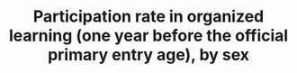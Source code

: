 ---
actual_indicator_available: Percentage of 5 years olds enrolled in organized learning
  (prekindergarten, kindergarten, or first or higher grade
actual_indicator_available_description: "Variable name           Label i4_2_2_total\t\
  \        Total i4_2_2_male\t            Male i4_2_2_female        \tFemale i4_2_2_q1_low\t\
  \        Lowest quintile (Q1) i4_2_2_q2_middle_low\tMiddle low quintile (Q2) i4_2_2_q3_middle\t\
  \    Middle quintile (Q3) i4_2_2_q4_middle_high\tMiddle high quintile (Q4) i4_2_2_q5_high\t\
  \        Highest quintile (Q5)"
comments_and_limitations: Samples are based on CPS and are relatively small.
data_non_statistical: false
date_metadata_updated: '2017-10-13'
date_of_national_source_publication: October Current Population Survey, 2000 through
  2016
disaggregation_categories: Data provided by gender and by family income quintile (lowest
  and higest)
goal_meta_link: http://unstats.un.org/sdgs/files/metadata-compilation/Metadata-Goal-4.pdf
goal_meta_link_page: 5
graph: longitudinal
graph_status_notes: Graphed
graph_title: Percentage of 5 years olds enrolled in prekindergarten, kindergarten,
  or first or higher grade in the US
graph_type: line
graph_type_description: Line graph
has_metadata: true
indicator: 4.2.2
indicator_name: Participation rate in organized learning (one year before the official
  primary entry age), by sex
indicator_variable: total
layout: indicator
periodicity: Annual
permalink: /4-2-2/
published: true
reporting_status: complete
scheduled_update_by_SDG_team: October 2018
scheduled_update_by_national_source: October 2018
sdg_goal: 4
source_active_1: true
source_agency_staff_email_1: tom.snyder@ed.gov
source_agency_staff_name_1: Tom Snyder
source_agency_survey_dataset_1: National Center for Education Statistics tabulation
  of Census Bureau Current Population Survey
source_notes_1: null
source_title_1: null
source_url_1: http://nces.ed.gov/programs/digest/d16/tables/dt16_202.20.asp?current=yes
target: By 2030, ensure that all girls and boys have access to quality early childhood
  development, care and pre-primary education so that they are ready for primary education.
target_id: '4.2'
time_period: October 2000 through October 2016
title: Participation rate in organized learning (one year before the official primary
  entry age), by sex
un_custodial_agency: 'UNESCO-UIS (Partnering Agencies: UNICEF, OECD)'
un_designated_tier: '1'
unit_of_measure: Child
us_method_of_computation: Weighted number of 5-year-olds enrolled divided by 5-year-old
  population
variable_description: null
variable_notes: null
---
